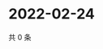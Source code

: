 # 2022-02-24

共 0 条

<!-- BEGIN WEIBO -->
<!-- 最后更新时间 Thu Feb 24 2022 21:10:52 GMT+0800 (China Standard Time) -->

<!-- END WEIBO -->
